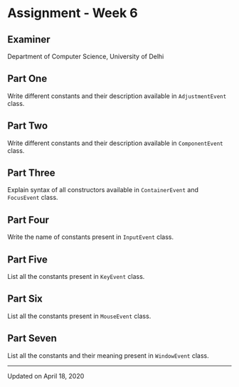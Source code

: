 # Assignment - Week 6

## Examiner
Department of Computer Science, University of Delhi

## Part One
Write different constants and their description available in `AdjustmentEvent` class.

## Part Two
Write different constants and their description available in `ComponentEvent` class.

## Part Three
Explain syntax of all constructors available in `ContainerEvent` and `FocusEvent` class.

## Part Four
Write the name of constants present in `InputEvent` class.

## Part Five
List all the constants present in `KeyEvent` class.

## Part Six
List all the constants present in `MouseEvent` class.

## Part Seven
List all the constants and their meaning present in `WindowEvent` class.

---

Updated on April 18, 2020